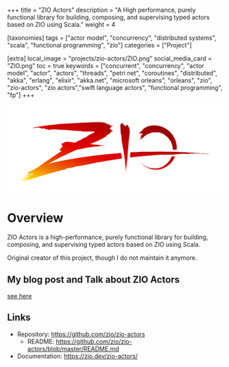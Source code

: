 +++
title = "ZIO Actors"
description = "A High performance, purely functional library for building, composing, and supervising typed actors based on ZIO using Scala."
weight = 4

[taxonomies]
tags = ["actor model", "concurrency", "distributed systems", "scala", "functional programming", "zio"]
categories = ["Project"]

[extra]
local_image = "projects/zio-actors/ZIO.png"
social_media_card = "ZIO.png"
toc = true
keywords = ["concurrent", "concurrency", "actor model", "actor", "actors", "threads", "petri net", "coroutines", "distributed", "akka", "erlang", "elixir", "akka.net", "microsoft orleans", "orleans", "zio", "zio-actors", "zio actors","swift language actors", "functional programming", "fp"]
+++

![Scala News](ZIO.png)

# Overview

ZIO Actors is a high-performance, purely functional library for building, composing, and supervising typed actors based on ZIO using Scala.

Original creator of this project, though I do not maintain it anymore.

## My blog post and Talk about ZIO Actors

[see here](/talks/acting-lessons-for-scala-engineers-with-akka-and-zio/)

## Links

- Repository: <https://github.com/zio/zio-actors>
  - README: <https://github.com/zio/zio-actors/blob/master/README.md>
- Documentation: <https://zio.dev/zio-actors/>
